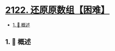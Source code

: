 # [2122. 还原原数组【困难】](https://github.com/Tdahuyou/TNotes.leetcode/tree/main/notes/2122.%20%E8%BF%98%E5%8E%9F%E5%8E%9F%E6%95%B0%E7%BB%84%E3%80%90%E5%9B%B0%E9%9A%BE%E3%80%91)

<!-- region:toc -->

- [1. 📝 概述](#1--概述)

<!-- endregion:toc -->

## 1. 📝 概述
